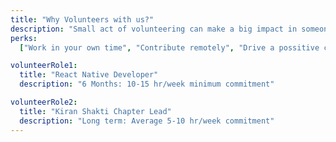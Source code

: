```yaml
---
title: "Why Volunteers with us?"
description: "Small act of volunteering can make a big impact in someone's life."
perks:
  ["Work in your own time", "Contribute remotely", "Drive a possitive change"]

volunteerRole1:
  title: "React Native Developer"
  description: "6 Months: 10-15 hr/week minimum commitment"

volunteerRole2:
  title: "Kiran Shakti Chapter Lead"
  description: "Long term: Average 5-10 hr/week commitment"
---
```


